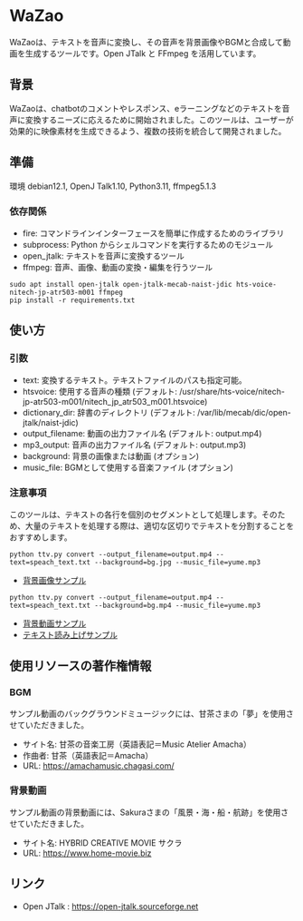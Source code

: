 # WaZao
WaZaoは、テキストを音声に変換し、その音声を背景画像やBGMと合成して動画を生成するツールです。Open JTalk と FFmpeg を活用しています。

## 背景
WaZaoは、chatbotのコメントやレスポンス、eラーニングなどのテキストを音声に変換するニーズに応えるために開始されました。このツールは、ユーザーが効果的に映像素材を生成できるよう、複数の技術を統合して開発されました。

## 準備
環境 debian12.1, OpenJ Talk1.10, Python3.11, ffmpeg5.1.3  
### 依存関係
* fire: コマンドラインインターフェースを簡単に作成するためのライブラリ
* subprocess: Python からシェルコマンドを実行するためのモジュール
* open_jtalk: テキストを音声に変換するツール
* ffmpeg: 音声、画像、動画の変換・編集を行うツール
```shell
sudo apt install open-jtalk open-jtalk-mecab-naist-jdic hts-voice-nitech-jp-atr503-m001 ffmpeg
pip install -r requirements.txt
```

## 使い方
### 引数
* text: 変換するテキスト。テキストファイルのパスも指定可能。
* htsvoice: 使用する音声の種類 (デフォルト: /usr/share/hts-voice/nitech-jp-atr503-m001/nitech_jp_atr503_m001.htsvoice)
* dictionary_dir: 辞書のディレクトリ (デフォルト: /var/lib/mecab/dic/open-jtalk/naist-jdic)
* output_filename: 動画の出力ファイル名 (デフォルト: output.mp4)
* mp3_output: 音声の出力ファイル名 (デフォルト: output.mp3)
* background: 背景の画像または動画 (オプション)
* music_file: BGMとして使用する音楽ファイル (オプション)

### 注意事項
このツールは、テキストの各行を個別のセグメントとして処理します。そのため、大量のテキストを処理する際は、適切な区切りでテキストを分割することをおすすめします。
```shell
python ttv.py convert --output_filename=output.mp4 --text=speach_text.txt --background=bg.jpg --music_file=yume.mp3
```  
* [背景画像サンプル](https://github.com/yoshida-kazuo/WaZao/raw/main/output.mp4)  
```shell
python ttv.py convert --output_filename=output.mp4 --text=speach_text.txt --background=bg.mp4 --music_file=yume.mp3
```  
* [背景動画サンプル](https://github.com/yoshida-kazuo/wazao/raw/main/output_movie.mp4)  
* [テキスト読み上げサンプル](https://github.com/yoshida-kazuo/wazao/raw/main/output.mp3)  

## 使用リソースの著作権情報
### BGM
サンプル動画のバックグラウンドミュージックには、甘茶さまの「夢」を使用させていただきました。  
* サイト名: 甘茶の音楽工房（英語表記＝Music Atelier Amacha）  
* 作曲者: 甘茶（英語表記＝Amacha）  
* URL: https://amachamusic.chagasi.com/

### 背景動画
サンプル動画の背景動画には、Sakuraさまの「風景・海・船・航跡」を使用させていただきました。  
* サイト名: HYBRID CREATIVE MOVIE サクラ
* URL: https://www.home-movie.biz

## リンク
* Open JTalk : https://open-jtalk.sourceforge.net
